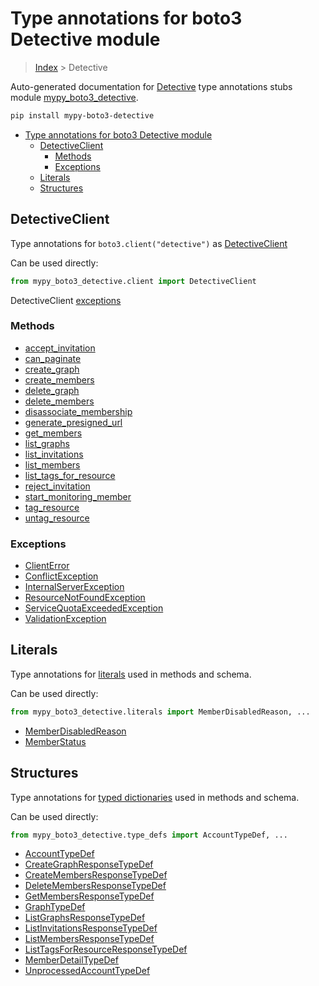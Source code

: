 # Type annotations for boto3 Detective module

> [Index](../README.md) > Detective

Auto-generated documentation for [Detective](https://boto3.amazonaws.com/v1/documentation/api/latest/reference/services/detective.html#Detective)
type annotations stubs module [mypy_boto3_detective](https://pypi.org/project/mypy-boto3-detective/).

```bash
pip install mypy-boto3-detective
```

- [Type annotations for boto3 Detective module](#type-annotations-for-boto3-detective-module)
  - [DetectiveClient](#detectiveclient)
    - [Methods](#methods)
    - [Exceptions](#exceptions)
  - [Literals](#literals)
  - [Structures](#structures)

## DetectiveClient

Type annotations for  `boto3.client("detective")` as [DetectiveClient](./client.md)

Can be used directly:

```python
from mypy_boto3_detective.client import DetectiveClient
```


DetectiveClient [exceptions](./client.md#exceptions)



### Methods
- [accept_invitation](./client.md#accept-invitation)
- [can_paginate](./client.md#can-paginate)
- [create_graph](./client.md#create-graph)
- [create_members](./client.md#create-members)
- [delete_graph](./client.md#delete-graph)
- [delete_members](./client.md#delete-members)
- [disassociate_membership](./client.md#disassociate-membership)
- [generate_presigned_url](./client.md#generate-presigned-url)
- [get_members](./client.md#get-members)
- [list_graphs](./client.md#list-graphs)
- [list_invitations](./client.md#list-invitations)
- [list_members](./client.md#list-members)
- [list_tags_for_resource](./client.md#list-tags-for-resource)
- [reject_invitation](./client.md#reject-invitation)
- [start_monitoring_member](./client.md#start-monitoring-member)
- [tag_resource](./client.md#tag-resource)
- [untag_resource](./client.md#untag-resource)




### Exceptions
- [ClientError](./client.md#clienterror)
- [ConflictException](./client.md#conflictexception)
- [InternalServerException](./client.md#internalserverexception)
- [ResourceNotFoundException](./client.md#resourcenotfoundexception)
- [ServiceQuotaExceededException](./client.md#servicequotaexceededexception)
- [ValidationException](./client.md#validationexception)










## Literals

Type annotations for [literals](./literals.md) used in methods and schema.

Can be used directly:

```python
from mypy_boto3_detective.literals import MemberDisabledReason, ...
```

- [MemberDisabledReason](./literals.md#memberdisabledreason)
- [MemberStatus](./literals.md#memberstatus)




## Structures


Type annotations for [typed dictionaries](./type_defs.md) used in methods and schema.

Can be used directly:

```python
from mypy_boto3_detective.type_defs import AccountTypeDef, ...
```

- [AccountTypeDef](./type_defs.md#accounttypedef)
- [CreateGraphResponseTypeDef](./type_defs.md#creategraphresponsetypedef)
- [CreateMembersResponseTypeDef](./type_defs.md#createmembersresponsetypedef)
- [DeleteMembersResponseTypeDef](./type_defs.md#deletemembersresponsetypedef)
- [GetMembersResponseTypeDef](./type_defs.md#getmembersresponsetypedef)
- [GraphTypeDef](./type_defs.md#graphtypedef)
- [ListGraphsResponseTypeDef](./type_defs.md#listgraphsresponsetypedef)
- [ListInvitationsResponseTypeDef](./type_defs.md#listinvitationsresponsetypedef)
- [ListMembersResponseTypeDef](./type_defs.md#listmembersresponsetypedef)
- [ListTagsForResourceResponseTypeDef](./type_defs.md#listtagsforresourceresponsetypedef)
- [MemberDetailTypeDef](./type_defs.md#memberdetailtypedef)
- [UnprocessedAccountTypeDef](./type_defs.md#unprocessedaccounttypedef)
